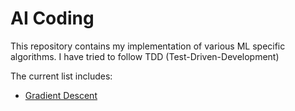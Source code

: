 # AI Coding
This repository contains my implementation of various ML specific algorithms. I have tried to follow TDD (Test-Driven-Development)

The current list includes:
- [Gradient Descent](src/gradient_descent.py)
